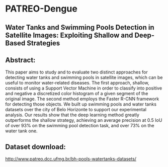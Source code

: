 # PATREO-Dengue
## Water Tanks and Swimming Pools Detection in Satellite Images: Exploiting Shallow and Deep-Based Strategies

## Abstract:
  This paper aims to study and to evaluate two distinct approaches for detecting water tanks and swimming pools in satellite images, which can be useful to monitor water-related diseases. The first approach, shallow, consists of using a Support Vector Machine in order to classify into positive and negative a discretized color histogram of a given segment of the original image. The second method employs the Faster R-CNN framework for detecting those objects. We built up swimming pools and water tanks datasets over the city of Belo Horizonte to support our experimental analysis. Our results show that the deep learning method greatly outperforms the shallow strategy, achieving an average precision at 0.5 IoU of over 93\% on the swimming pool detection task, and over 73\% on the water tank one.
  
## Dataset download: 
http://www.patreo.dcc.ufmg.br/bh-pools-watertanks-datasets/
